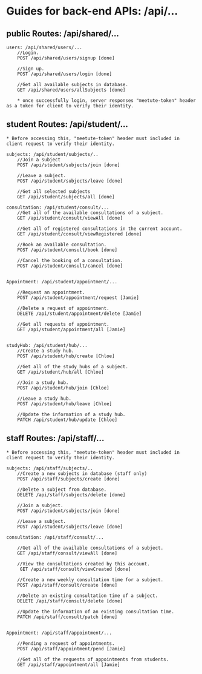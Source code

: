 # Guides for back-end APIs: /api/...

## public Routes: /api/shared/...

    users: /api/shared/users/...
        //Login.
        POST /api/shared/users/signup [done]

        //Sign up.
        POST /api/shared/users/login [done]

        //Get all available subjects in database.
        GET /api/shared/users/allSubjects [done]

        * once successfully login, server responses "meetute-token" header as a token for client to verify their identity.

## student Routes: /api/student/...

    * Before accessing this, "meetute-token" header must included in client request to verify their identity.

    subjects: /api/student/subjects/..
        //Join a subject
        POST /api/student/subjects/join [done]

        //Leave a subject.
        POST /api/student/subjects/leave [done]

        //Get all selected subjects
        GET /api/student/subjects/all [done]

    consultation: /api/student/consult/...
        //Get all of the available consultations of a subject.
        GET /api/student/consult/viewAll [done]

        //Get all of registered consultations in the current account.
        GET /api/student/consult/viewRegistered [done]

        //Book an available consultation.
        POST /api/student/consult/book [done]

        //Cancel the booking of a consultation.
        POST /api/student/consult/cancel [done]


    Appointment: /api/student/appointment/...

        //Request an appointment.
        POST /api/student/appointment/request [Jamie]

        //Delete a request of appointment.
        DELETE /api/student/appointment/delete [Jamie]

        //Get all requests of appointment.
        GET /api/student/appointment/all [Jamie]


    studyHub: /api/student/hub/...
        //Create a study hub.
        POST /api/student/hub/create [Chloe]

        //Get all of the study hubs of a subject.
        GET /api/student/hub/all [Chloe]

        //Join a study hub.
        POST /api/student/hub/join [Chloe]

        //Leave a study hub.
        POST /api/student/hub/leave [Chloe]

        //Update the information of a study hub.
        PATCH /api/student/hub/update [Chloe]

## staff Routes: /api/staff/...

    * Before accessing this, "meetute-token" header must included in client request to verify their identity.

    subjects: /api/staff/subjects/..
        //Create a new subjects in database (staff only)
        POST /api/staff/subjects/create [done]

        //Delete a subject from database.
        DELETE /api/staff/subjects/delete [done]

        //Join a subject.
        POST /api/student/subjects/join [done]

        //Leave a subject.
        POST /api/student/subjects/leave [done]

    consultation: /api/staff/consult/...

        //Get all of the available consultations of a subject.
        GET /api/staff/consult/viewAll [done]

        //View the consultations created by this account.
         GET /api/staff/consult/viewCreated [done]

        //Create a new weekly consultation time for a subject.
        POST /api/staff/consult/create [done]

        //Delete an existing consultation time of a subject.
        DELETE /api/staff/consult/delete [done]

        //Update the information of an existing consultation time.
        PATCH /api/staff/consult/patch [done]


    Appointment: /api/staff/appointment/...

        //Pending a request of appointments.
        POST /api/staff/appointment/pend [Jamie]

        //Get all of the requests of appointments from students.
        GET /api/staff/appointment/all [Jamie]
